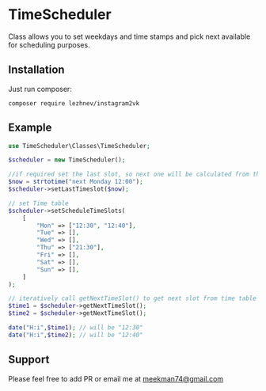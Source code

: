 # TimeScheduler

Class allows you to set weekdays and time stamps and pick next available for scheduling purposes.


## Installation
Just run composer:

```
composer require lezhnev/instagram2vk
```

## Example

```php
use TimeScheduler\Classes\TimeScheduler;

$scheduler = new TimeScheduler();

//if required set the last slot, so next one will be calculated from this time point
$now = strtotime("next Monday 12:00");
$scheduler->setLastTimeslot($now); 

// set Time table
$scheduler->setScheduleTimeSlots(
    [
        "Mon" => ["12:30", "12:40"],
        "Tue" => [],
        "Wed" => [],
        "Thu" => ["21:30"],
        "Fri" => [],
        "Sat" => [],
        "Sun" => [],
    ]
);

// iteratively call getNextTimeSlot() to get next slot from time table
$time1 = $scheduler->getNextTimeSlot(); 
$time2 = $scheduler->getNextTimeSlot();

date("H:i",$time1); // will be "12:30"
date("H:i",$time2); // will be "12:40"


```


## Support

Please feel free to add PR or email me at meekman74@gmail.com
